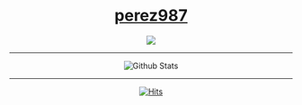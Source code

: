 <div align="center">

# [perez987](https://github.com/perez987)

[![](https://img.shields.io/badge/Repositories-perez987-informational?style=flat&logo=apple&logoColor=white&color=0677b7)](https://github.com/perez987?tab=repositories)

<hr>

![Github Stats](https://github-readme-stats.vercel.app/api?username=perez987&show_icons=true&theme=algolia&hide_title=true&disable_animations=true)
  
<hr>
  
[![Hits](https://hits.sh/github.com/perez987/hits.svg?label=Visitors&extraCount=3254&labelColor=Grey&color=Blue)](https://hits.sh/github.com/perez987/hits/)
  
</div>
